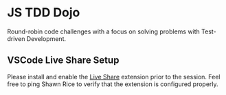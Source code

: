 # JS TDD Dojo

Round-robin code challenges with a focus on solving problems with Test-driven Development.

## VSCode Live Share Setup

Please install and enable the [Live Share](https://code.visualstudio.com/learn/collaboration/live-share) extension prior to the session. Feel free to ping Shawn Rice to verify that the extension is configured properly.
